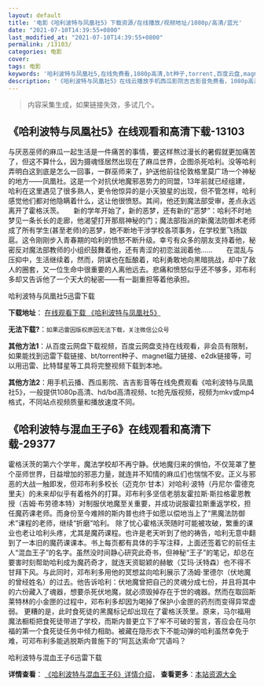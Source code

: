 ```yaml
---
layout: default
title: '电影《哈利波特与凤凰社5》下载资源/在线播放/视频地址/1080p/高清/蓝光'
date: "2021-07-10T14:39:55+0800"
last_modified_at: "2021-07-10T14:39:55+0800"
permalink: /13103/
categories: 电影
cover:
tags: 电影
keywords: '哈利波特与凤凰社5,在线免费看,1080p高清,bt种子,torrent,百度云盘,magnet,磁力链,迅雷下载资源'
description: '《哈利波特与凤凰社5》在线云播放手机西瓜影院吉吉影音免费看，1080p高清bd/hd未删减完整版和tc抢先枪版，mkv/mp4格式，附带bt/torrent种子、magnet/磁力链、百度云盘、网盘资源迅雷下载链接'
---
```


>内容采集生成，如果链接失效，多试几个。


## 《哈利波特与凤凰社5》在线观看和高清下载-13103

与厌恶巫师的麻瓜一起生活是一件痛苦的事情，要这样熬过漫长的暑假就更加痛苦了，但这不算什么，因为摄魂怪居然出现在了麻瓜世界，企图杀死哈利。没等哈利弄明白这到底是怎么一回事，一群巫师来了，护送他前往伦敦格里莫广场一个神秘的地方——凤凰社。这是一个对抗伏地魔邪恶势力的同盟，13年前就已经组建，哈利在这里遇见了很多熟人，更令他惊异的是小天狼星的出现，但不管怎样，哈利感觉他们都对他隐瞒着什么，这让他很愤怒。其间，他还到魔法部受审，差点永远离开了霍格沃茨。　　新的学年开始了，新的恶梦，还有新的“恶梦”：哈利不时地梦见一条长长的走廊，他渴望打开那扇神秘的门；魔法部指派的新魔法防御术老师成了所有学生(甚至老师)的恶梦，她不断地干涉学校各项事务，在学校里飞扬跋扈。这令刚刚步入青春期的哈利的愤怒不断升级。幸亏有众多的朋友支持着他，秘密反对魔法部教师的小组织鼓舞着他，还有靑涩的初恋滋润着他……　　在混乱与压抑中，生活继续着，然而，阴谋也在酝酿着，哈利勇敢地向黑暗挑战，却中了敌人的圈套，又一位生命中很重要的人离他远去。悲痛和愤怒似乎还不够多，邓布利多却又告诉他了一个天大的秘密——有一副重担等着他承担。


哈利波特与凤凰社5迅雷下载

**下载地址**： [在线观看下载 《哈利波特与凤凰社5》](https://www.993dy.com//vod-detail-id-19194.html) 


**无法下载?**：`如果迅雷因版权原因无法下载，关注微信公众号 `

**其他方法1**：从百度云网盘下载视频，百度云网盘支持在线观看，非会员有限制，如果能找到迅雷下载链接、bt/torrent种子、magnet磁力链接、e2dk链接等，可以用迅雷、比特彗星等工具将完整视频下载到本地。

**其他方法2**：用手机云播、西瓜影院、吉吉影音等在线免费观看《哈利波特与凤凰社5》，一般提供1080p高清、hd/bd高清视频、tc抢先版视频，视频为mkv或mp4格式，不同站点视频质量和播放速度不同。


## 《哈利波特与混血王子6》在线观看和高清下载-29377

霍格沃茨的第六个学年，魔法学校却不再宁静。伏地魔归来的惧怕，不仅笼罩了整个巫师世界，日益增加的邪恶力量，就连并不知情的麻瓜们也惴惴不安。正义与邪恶的大战一触即发，但邓布利多校长（迈克尔&middot;甘本）对哈利·波特（丹尼尔·雷德克里夫）的未来却似乎有着格外的打算。邓布利多坚信老朋友霍拉斯·斯拉格霍恩教授（吉姆·布劳德本特）对制服伏地魔至关重要，并成功说服霍拉斯重返学校，担任魔药课老师。而身份至今难辨的斯内普也终于如愿以偿地当上了“黑魔法防御术”课程的老师，继续&ldquo;折磨”哈利。 除了忧心霍格沃茨随时可能被攻破，繁重的课业也老让哈利头疼，尤其是魔药课程。也许是老天听到了他的祷告，哈利无意中翻到了一本旧的魔药课课本。书上每页都有具体的手写注释，上面还签着它的前任主人“混血王子”的名字。虽然没时间静心研究此奇书，但神秘&ldquo;王子”的笔记，却总在要害时刻帮助哈利成为魔药奇才，就连天资聪颖的赫敏（艾玛&middot;沃特森）也不得不甘拜下风。与此同时，邓布利多用他的冥想盆向哈利展示了汤姆·里德尔（伏地魔的曾经姓名）的过去。他告诉哈利：伏地魔曾把自己的灵魂分成七份，并且将其中的六份藏入了魂器，想要杀死伏地魔，就必须毁掉存在于世的魂器。然而在取回斯莱特林的小金匣的过程中，邓布利多却因为喝掉了保护小金匣的药剂而变得异常虚弱。 更糟的是，此时食死徒的黑魔标记却出现在了霍格沃茨里。原来，马尔福用魔法橱柜把食死徒带进了学校，而斯内普更立下了牢不可破的誓言，答应会在马尔福的第一个食死徒任务中倾力相助。被藏在隐形衣下不能动弹的哈利虽然幸免于难，可邓布利多能逃脱斯内普施下的“阿瓦达索命&rdquo;咒语吗？


哈利波特与混血王子6迅雷下载

**详情查看**： [《哈利波特与混血王子6》详情介绍](/movie/29377/)， **查看更多**：[本站资源大全](/movie/t/all/)


